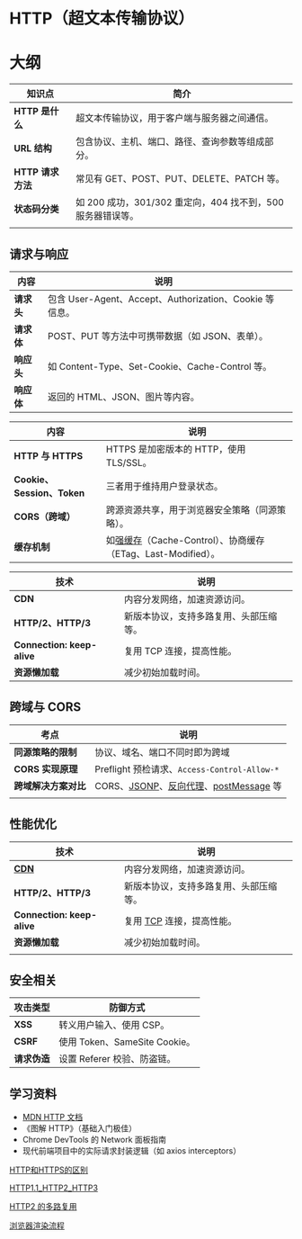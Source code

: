 # HTTP（超文本传输协议）

# 大纲

| 知识点           | 简介                                       |
| ------------- | ---------------------------------------- |
| **HTTP 是什么**  | 超文本传输协议，用于客户端与服务器之间通信。                   |
| **URL 结构**    | 包含协议、主机、端口、路径、查询参数等组成部分。                 |
| **HTTP 请求方法** | 常见有 GET、POST、PUT、DELETE、PATCH 等。         |
| **状态码分类**     | 如 200 成功，301/302 重定向，404 找不到，500 服务器错误等。 |
|               |                                          |

## 请求与响应

| 内容      | 说明                                             |     |
| ------- | ---------------------------------------------- | --- |
| **请求头** | 包含 User-Agent、Accept、Authorization、Cookie 等信息。 |     |
| **请求体** | POST、PUT 等方法中可携带数据（如 JSON、表单）。                 |     |
| **响应头** | 如 Content-Type、Set-Cookie、Cache-Control 等。     |     |
| **响应体** | 返回的 HTML、JSON、图片等内容。                           |     |

| 内容                       | 说明                                                                 |
| ------------------------ | ------------------------------------------------------------------ |
| **HTTP 与 HTTPS**         | HTTPS 是加密版本的 HTTP，使用 TLS/SSL。                                      |
| **Cookie、Session、Token** | 三者用于维持用户登录状态。                                                      |
| **CORS（跨域）**             | 跨源资源共享，用于浏览器安全策略（同源策略）。                                            |
| **缓存机制**                 | 如[强缓存](浏览器/HTTP/强缓存和协商缓存)（Cache-Control）、协商缓存（ETag、Last-Modified）。 |

|技术|说明|
|---|---|
|**CDN**|内容分发网络，加速资源访问。|
|**HTTP/2、HTTP/3**|新版本协议，支持多路复用、头部压缩等。|
|**Connection: keep-alive**|复用 TCP 连接，提高性能。|
|**资源懒加载**|减少初始加载时间。|

## 跨域与 CORS

| 考点            | 说明                                                                                                                                                       |
| ------------- | -------------------------------------------------------------------------------------------------------------------------------------------------------- |
| **同源策略的限制**   | 协议、域名、端口不同时即为跨域                                                                                                                                          |
| **CORS 实现原理** | Preflight 预检请求、`Access-Control-Allow-*`                                                                                                                  |
| **跨域解决方案对比**  | CORS、[JSONP](obsidian://open?vault=learn_markdown&file=%E6%B5%8F%E8%A7%88%E5%99%A8%2FHTTP%2FJSONP)、[反向代理](服务端/正向代理和反向代理)、[postMessage](前端/html/iframe) 等 |
|               |                                                                                                                                                          |

## 性能优化

| 技术                         | 说明                                |
| -------------------------- | --------------------------------- |
| **[CDN](浏览器/HTTP/CDN)**    | 内容分发网络，加速资源访问。                    |
| **HTTP/2、HTTP/3**          | 新版本协议，支持多路复用、头部压缩等。               |
| **Connection: keep-alive** | 复用 [TCP](浏览器/HTTP/TCP协议) 连接，提高性能。 |
| **资源懒加载**                  | 减少初始加载时间。                         |
|                            |                                   |

## 安全相关

|攻击类型|防御方式|
|---|---|
|**XSS**|转义用户输入、使用 CSP。|
|**CSRF**|使用 Token、SameSite Cookie。|
|**请求伪造**|设置 Referer 校验、防盗链。|

## 学习资料

- [MDN HTTP 文档](https://developer.mozilla.org/zh-CN/docs/Web/HTTP)
- 《图解 HTTP》（基础入门极佳）
- Chrome DevTools 的 Network 面板指南
- 现代前端项目中的实际请求封装逻辑（如 axios interceptors）

[HTTP和HTTPS的区别](浏览器/HTTP/HTTP与HTTPS的区别)

[HTTP1.1_HTTP2_HTTP3](浏览器/HTTP/HTTP1.1_HTTP2_HTTP3)

[HTTP2 的多路复用](浏览器/HTTP/HTTP2的多路复用)

[浏览器渲染流程](浏览器/渲染流程)
